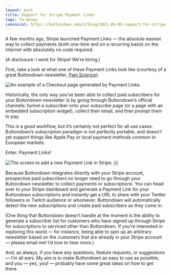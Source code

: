 ```yaml
---
layout: post
title: Support for Stripe Payment Links
tags: fa-money
canonical: https://buttondown.email/blog/2021-09-09-support-for-stripe-payment-links
---
```


A few months ago, Stripe launched Payment Links — the absolute easiest way to collect payments (both one-time and on a recurring basis) on the internet with absolutely no code required.

(A disclosure: I work for Stripe! We’re hiring.)

First, take a look at what one of these Payment Links look like (courtesy of a great Buttondown newsletter, [Pain Science](https://www.painscience.com/)):

![An example of a Checkout page generated by Payment Links.](https://i.ibb.co/yhxRHzn/PainSci.png)

Historically, the only way you’ve been able to collect paid subscribers for your Buttondown newsletter is by going through Buttondown’s official channels: funnel a subscriber onto your subscribe page (or a page with an embedded subscription widget), collect their email, and then prompt them to pay.

This is a good workflow, but it’s certainly not perfect for all use cases. Buttondown’s subscription paradigm is not perfectly portable, and doesn’t yet support things like Apple Pay or local payment methods common in European markets.

Enter: Payment Links!

![The screen to add a new Payment Link in Stripe.](https://i.ibb.co/7V7MMrF/Payment-page.png)
￼

Because Buttondown integrates directly with your Stripe account, prospective paid subscribers no longer need to go through your Buttondown newsletter to collect payments or subscriptions. You can head over to your Stripe dashboard and generate a Payment Link for your Buttondown subscriptions and instantly get a URL to share with your Twitter followers or Twitch audience or whomever. Buttondown will automatically detect the new subscriptions and create paid subscribers as they come in.

(One thing that Buttondown doesn’t handle at the moment is the ability to generate a subscriber list for customers who have signed up through Stripe for subscriptions to serviced other than Buttondown. If you’re interested in exploring this world — for instance, being able to spin up an arbitrary newsletter based on the customers that are already in your Stripe account — please email me! I’d love to hear more.)

And, as always, if you have any questions, feature requests, or suggestions — I’m all ears. My aim is to make Buttondown as easy to use as possible, and you — yes, you! — probably have some great ideas on how to get there.
